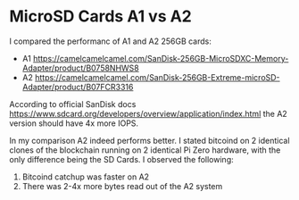 # MicroSD Cards A1 vs A2

I compared the performanc of A1 and A2 256GB cards:
 * A1 https://camelcamelcamel.com/SanDisk-256GB-MicroSDXC-Memory-Adapter/product/B0758NHWS8
 * A2 https://camelcamelcamel.com/SanDisk-256GB-Extreme-microSD-Adapter/product/B07FCR3316

According to official SanDisk docs https://www.sdcard.org/developers/overview/application/index.html the A2 version should have 4x more IOPS.

In my comparison A2 indeed performs better. I stated bitcoind on 2 identical clones of the blockchain running on 2 identical Pi Zero hardware, with the only difference being the SD Cards. I observed the following:
 1. Bitcoind catchup was faster on A2
 2. There was 2-4x more bytes read out of the A2 system
 
 
